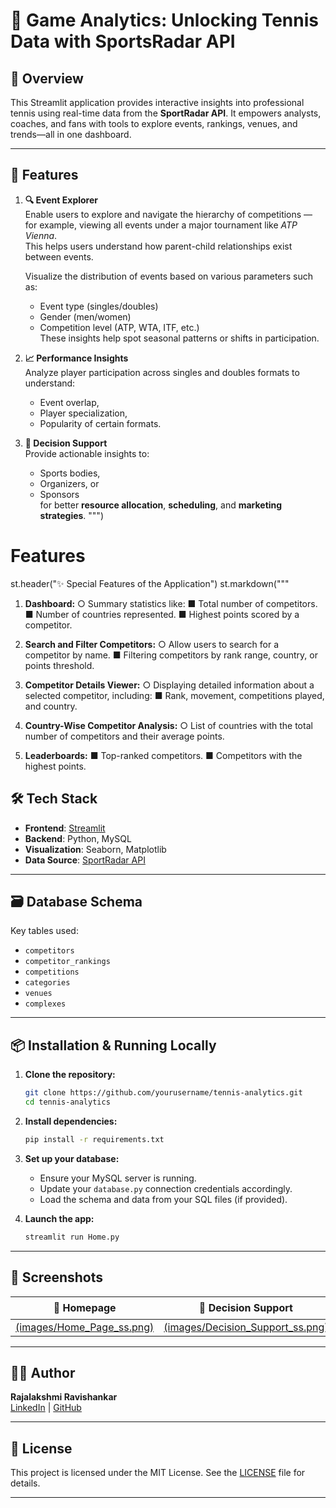 # 🎾 Game Analytics: Unlocking Tennis Data with SportsRadar API

## 📌 Overview
This Streamlit application provides interactive insights into professional tennis using real-time data from the **SportRadar API**. It empowers analysts, coaches, and fans with tools to explore events, rankings, venues, and trends—all in one dashboard.

---

## 🚀 Features

1. **🔍 Event Explorer**  
   Enable users to explore and navigate the hierarchy of competitions — for example, viewing all events under a major tournament like *ATP Vienna*.  
   This helps users understand how parent-child relationships exist between events.

   Visualize the distribution of events based on various parameters such as:
   - Event type (singles/doubles)
   - Gender (men/women)
   - Competition level (ATP, WTA, ITF, etc.)  
   These insights help spot seasonal patterns or shifts in participation.

3. **📈 Performance Insights**  
   Analyze player participation across singles and doubles formats to understand:
   - Event overlap,
   - Player specialization,
   - Popularity of certain formats.

4. **🧩 Decision Support**  
   Provide actionable insights to:
   - Sports bodies,
   - Organizers, or
   - Sponsors  
   for better **resource allocation**, **scheduling**, and **marketing strategies**.
""")

# Features
st.header("✨ Special Features of the Application")
st.markdown("""
 
1.	**Dashboard:**
○	Summary statistics like:
■	Total number of competitors.
■	Number of countries represented.
■	Highest points scored by a competitor.
            
2.	**Search and Filter Competitors:**
○	Allow users to search for a competitor by name.
■	Filtering competitors by rank range, country, or points threshold.
            
3.	**Competitor Details Viewer:**
○	Displaying detailed information about a selected competitor, including:
■	Rank, movement, competitions played, and country.
            
4.	**Country-Wise Competitor Analysis:**
○	List of countries with the total number of competitors and their average points.
            
5.	**Leaderboards:** 
■	Top-ranked competitors.
■	Competitors with the highest points.

## 🛠️ Tech Stack

- **Frontend**: [Streamlit](https://streamlit.io)  
- **Backend**: Python, MySQL  
- **Visualization**: Seaborn, Matplotlib  
- **Data Source**: [SportRadar API](https://developer.sportradar.com/)

---

## 🗃️ Database Schema

Key tables used:
- `competitors`
- `competitor_rankings`
- `competitions`
- `categories`
- `venues`
- `complexes`

---

## 📦 Installation & Running Locally

1. **Clone the repository:**

    ```bash
    git clone https://github.com/yourusername/tennis-analytics.git
    cd tennis-analytics
    ```

2. **Install dependencies:**

    ```bash
    pip install -r requirements.txt
    ```

3. **Set up your database:**

   - Ensure your MySQL server is running.
   - Update your `database.py` connection credentials accordingly.
   - Load the schema and data from your SQL files (if provided).

4. **Launch the app:**

    ```bash
    streamlit run Home.py
    ```

---

## 📸 Screenshots

| 📍 Homepage | 🎯 Decision Support | 🏟️ Venue Insights |
|------------|--------------------|-------------------|
| [(images/Home_Page_ss.png)](https://github.com/RajiRavi72/SportsRadarProject/blob/main/images/Home_Page_ss.png?raw=true) | [(images/Decision_Support_ss.png)](https://github.com/RajiRavi72/SportsRadarProject/blob/main/images/Decision_Support_ss.png?raw=true) | [(images/Venue_Insights_ss.png)](https://github.com/RajiRavi72/SportsRadarProject/blob/main/images/Venue_Insights_ss.png?raw=true)|

---

## 🧑‍💻 Author

**Rajalakshmi Ravishankar**  
[LinkedIn](https://www.linkedin.com/in/rajalakshmi-ravishankar/) | [GitHub](https://github.com/RajiRavi72)

---

## 📄 License

This project is licensed under the MIT License. See the [LICENSE](LICENSE) file for details.

---

